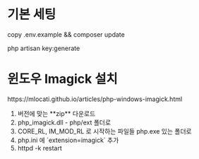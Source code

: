 <h1>기본 세팅</h1>
<p>copy .env.example && composer update</p>
<p>php artisan key:generate</p>
<h1>윈도우 Imagick 설치</h1>
<p>https://mlocati.github.io/articles/php-windows-imagick.html</p>
<ol>
    <li>버전에 맞는 **zip** 다운로드</li>
    <li>php_imagick.dll - php/ext 폴더로</li>
    <li>CORE_RL, IM_MOD_RL 로 시작하는 파일들 php.exe 있는 폴더로</li>
    <li>php.ini 에 `extension=imagick` 추가</li>
    <li>httpd -k restart</li>
</ol>
